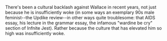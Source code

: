 There's been a cultural backlash against Wallace in recent years, not just because he is insufficiently woke (in some ways an exemplary 90s male feminist--the Updike review--in other ways quite troublesome: that AIDS essay, his lecture in the grammar essay, the infamous "wardine be cry" section of Infnite Jest).
Rather because the culture that has elevated him so high was insufficiently woke.
